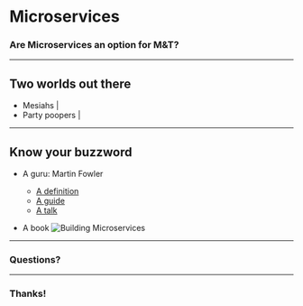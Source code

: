 # Microservices

### Are Microservices an option for M&T?

---

## Two worlds out there

- Mesiahs |
- Party poopers |

---

## Know your buzzword

- A guru: Martin Fowler
  - [A definition](https://martinfowler.com/articles/microservices.html)
  - [A guide](https://martinfowler.com/microservices/)
  - [A talk](https://www.youtube.com/watch?v=wgdBVIX9ifA)
  
- A book
![Building Microservices](https://images-na.ssl-images-amazon.com/images/G/01/aplusautomation/vendorimages/1d806906-fdcb-41f2-99d5-0b0edc42a217.png._CB315705800_.png)

---

### Questions?

---

### Thanks!
